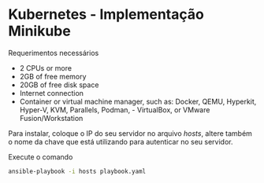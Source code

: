 # Kubernetes - Implementação Minikube

Requerimentos necessários
- 2 CPUs or more
- 2GB of free memory
- 20GB of free disk space
- Internet connection
- Container or virtual machine manager, such as: Docker, QEMU, Hyperkit, Hyper-V, KVM, Parallels, Podman, - VirtualBox, or VMware Fusion/Workstation

Para instalar, coloque o IP do seu servidor no arquivo *hosts*, altere também o nome da chave que está utilizando para autenticar no seu servidor.

Execute o comando

```sh
ansible-playbook -i hosts playbook.yaml 
```